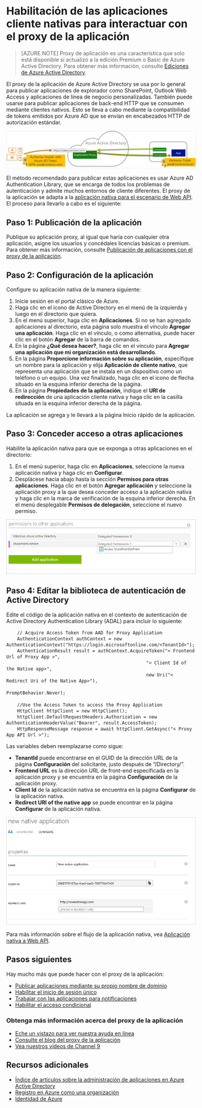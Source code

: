 <properties
	pageTitle="Habilitación de la publicación de aplicaciones de cliente nativas con aplicaciones proxy | Microsoft Azure"
	description="Explica cómo habilitar las aplicaciones cliente nativas para comunicarse con el conector del proxy de la aplicación de Azure AD para proporcionar acceso remoto seguro a las aplicaciones locales."
	services="active-directory"
	documentationCenter=""
	authors="kgremban"
	manager="stevenpo"
	editor=""/>

<tags
	ms.service="active-directory"
	ms.workload="identity"
	ms.tgt_pltfrm="na"
	ms.devlang="na"
	ms.topic="article"
	ms.date="02/09/2016"
	ms.author="kgremban"/>

# Habilitación de las aplicaciones cliente nativas para interactuar con el proxy de la aplicación

> [AZURE.NOTE] Proxy de aplicación es una característica que solo está disponible si actualizó a la edición Premium o Basic de Azure Active Directory. Para obtener más información, consulte [Ediciones de Azure Active Directory](active-directory-editions.md).

El proxy de la aplicación de Azure Active Directory se usa por lo general para publicar aplicaciones de explorador como SharePoint, Outlook Web Access y aplicaciones de línea de negocio personalizadas. También puede usarse para publicar aplicaciones de back-end HTTP que se consumen mediante clientes nativos. Esto se lleva a cabo mediante la compatibilidad de tokens emitidos por Azure AD que se envían en encabezados HTTP de autorización estándar.

![Relación entre los usuarios finales, Azure Active Directory y las aplicaciones publicadas](./media/active-directory-application-proxy-native-client/richclientflow.png)

El método recomendado para publicar estas aplicaciones es usar Azure AD Authentication Library, que se encarga de todos los problemas de autenticación y admite muchos entornos de cliente diferentes. El proxy de la aplicación se adapta a la [aplicación nativa para el escenario de Web API](active-directory-authentication-scenarios.md#native-application-to-web-api). El proceso para llevarlo a cabo es el siguiente:

## Paso 1: Publicación de la aplicación

Publique su aplicación proxy, al igual que haría con cualquier otra aplicación, asigne los usuarios y concédales licencias básicas o premium. Para obtener más información, consulte [Publicación de aplicaciones con el proxy de la aplicación](active-directory-application-proxy-publish.md).

## Paso 2: Configuración de la aplicación

Configure su aplicación nativa de la manera siguiente:

1. Inicie sesión en el portal clásico de Azure.
2. Haga clic en el icono de Active Directory en el menú de la izquierda y luego en el directorio que quiera.
3. En el menú superior, haga clic en **Aplicaciones**. Si no se han agregado aplicaciones al directorio, esta página solo muestra el vínculo **Agregar una aplicación**. Haga clic en el vínculo, o como alternativa, puede hacer clic en el botón **Agregar** de la barra de comandos.
4. En la página **¿Qué desea hacer?**, haga clic en el vínculo para **Agregar una aplicación que mi organización está desarrollando**.
5. En la página **Proporcione información sobre su aplicación**, especifique un nombre para la aplicación y elija **Aplicación de cliente nativo**, que representa una aplicación que se instala en un dispositivo como un teléfono o un equipo. Una vez finalizado, haga clic en el icono de flecha situado en la esquina inferior derecha de la página.
6. En la página **Propiedades de la aplicación**, indique el **URI de redirección** de una aplicación cliente nativa y haga clic en la casilla situada en la esquina inferior derecha de la página.

La aplicación se agrega y le llevará a la página Inicio rápido de la aplicación.

## Paso 3: Conceder acceso a otras aplicaciones

Habilite la aplicación nativa para que se exponga a otras aplicaciones en el directorio:

1. En el menú superior, haga clic en **Aplicaciones**, seleccione la nueva aplicación nativa y haga clic en **Configurar**.
2. Desplácese hacia abajo hasta la sección **Permisos para otras aplicaciones**. Haga clic en el botón **Agregar aplicación** y seleccione la aplicación proxy a la que desea conceder acceso a la aplicación nativa y haga clic en la marca de verificación de la esquina inferior derecha. En el menú desplegable **Permisos de delegación**, seleccione el nuevo permiso.

![Captura de pantalla de Permisos para otras aplicaciones - agregar aplicación](./media/active-directory-application-proxy-native-client/delegate_native_app.png)

## Paso 4: Editar la biblioteca de autenticación de Active Directory

Edite el código de la aplicación nativa en el contexto de autenticación de Active Directory Authentication Library (ADAL) para incluir lo siguiente:

		// Acquire Access Token from AAD for Proxy Application
		AuthenticationContext authContext = new AuthenticationContext("https://login.microsoftonline.com/<TenantId>");
		AuthenticationResult result = authContext.AcquireToken("< Frontend Url of Proxy App >",
                                                        "< Client Id of the Native app>",
                                                        new Uri("< Redirect Uri of the Native App>"),
                                                        PromptBehavior.Never);

		//Use the Access Token to access the Proxy Application
		HttpClient httpClient = new HttpClient();
		httpClient.DefaultRequestHeaders.Authorization = new AuthenticationHeaderValue("Bearer", result.AccessToken);
		HttpResponseMessage response = await httpClient.GetAsync("< Proxy App API Url >");

Las variables deben reemplazarse como sigue:

- **TenantId** puede encontrarse en el GUID de la dirección URL de la página **Configuración** del solicitante, justo después de “/Directory/”.
- **Frontend URL** es la dirección URL de front-end especificada en la aplicación proxy y se encuentra en la página **Configuración** de la aplicación proxy.
- **Client Id** de la aplicación nativa se encuentra en la página **Configurar** de la aplicación nativa.
- **Redirect URI of the native app** se puede encontrar en la página **Configurar** de la aplicación nativa.

![Captura de pantalla de la página de configuración de la nueva aplicación nativa](./media/active-directory-application-proxy-native-client/new_native_app.png)

Para más información sobre el flujo de la aplicación nativa, vea [Aplicación nativa a Web API](active-directory-authentication-scenarios.md#native-application-to-web-api).


## Pasos siguientes
Hay mucho más que puede hacer con el proxy de la aplicación:

- [Publicar aplicaciones mediante su propio nombre de dominio](active-directory-application-proxy-custom-domains.md)
- [Habilitar el inicio de sesión único](active-directory-application-proxy-sso-using-kcd.md)
- [Trabajar con las aplicaciones para notificaciones](active-directory-application-proxy-claims-aware-apps.md)
- [Habilitar el acceso condicional](active-directory-application-proxy-conditional-access.md)


### Obtenga más información acerca del proxy de la aplicación
- [Eche un vistazo para ver nuestra ayuda en línea](active-directory-application-proxy-enable.md)
- [Consulte el blog del proxy de la aplicación](http://blogs.technet.com/b/applicationproxyblog/)
- [Vea nuestros vídeos de Channel 9](http://channel9.msdn.com/events/Ignite/2015/BRK3864)

## Recursos adicionales
- [Índice de artículos sobre la administración de aplicaciones en Azure Active Directory](active-directory-apps-index.md)
- [Registro en Azure como una organización](sign-up-organization.md)
- [Identidad de Azure](fundamentals-identity.md)

<!---HONumber=AcomDC_0211_2016-->